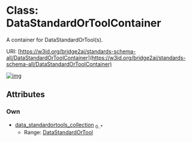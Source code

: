 
# Class: DataStandardOrToolContainer


A container for DataStandardOrTool(s).

URI: [https://w3id.org/bridge2ai/standards-schema-all/DataStandardOrToolContainer](https://w3id.org/bridge2ai/standards-schema-all/DataStandardOrToolContainer)


[![img](https://yuml.me/diagram/nofunky;dir:TB/class/[DataStandardOrTool]<data_standardortools_collection%200..*-++[DataStandardOrToolContainer],[DataStandardOrTool])](https://yuml.me/diagram/nofunky;dir:TB/class/[DataStandardOrTool]<data_standardortools_collection%200..*-++[DataStandardOrToolContainer],[DataStandardOrTool])

## Attributes


### Own

 * [data_standardortools_collection](data_standardortools_collection.md)  <sub>0..\*</sub>
     * Range: [DataStandardOrTool](DataStandardOrTool.md)
